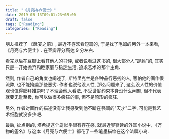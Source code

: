 ```yaml
---
title: "《月亮与六便士》"
date: 2019-05-13T09:01:23+08:00
draft: false
tags: ["Reading"]
categories: ["Reading"]
---
```


朋友推荐了 《赴宴之前》, 最近不喜欢看短篇的,  于是找了毛姆的另外一本来看, 《月亮与六便士》. 在豆瓣评分高达 9 分左右. 

看完以后在豆瓣上看其他人的书评, 或者说看过这书的, 很大部分人"跪舔"的, 其实只是一开始抛弃和睦家庭与稳定生活, 追求艺术的那个主角.  

然则, 作者自己的角度也阐述了, 斯特里克兰是各种品行恶劣的人, 哪怕他的画作很流弊, 也不能掩盖那些恶劣.  作者也说他没人性, 那么问题来了,  这么没人性的价值观也值得膜拜推崇吗？不理会他人看法, 不受世俗约束本身没什么问题, 但不代表就要无耻至极, 你可以做很多疯狂的事, 但不是畸形的疯狂. 

另外, 作者对画作的描述没有让我感受到他不断在强调的"天才"二字, 可能是我艺术细胞就没多少吧. 

最后, 扯点别的, 塔希提这个岛似乎很有存在感, 就最近寥寥读的外国小说中, 《万物的签名》与这本《月亮与六便士》都花了一些笔墨描绘在这个法属小岛. 